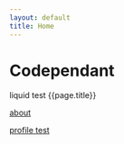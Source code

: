 ```yaml
---
layout: default
title: Home
---
```


# Codependant

liquid test {{page.title}}

[about](/about)

[profile test](/adamkowalczyk)
